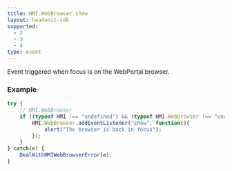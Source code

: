 ```yaml
---
title: HMI.WebBrowser.show
layout: headunit-sdk
supported:
  - 2
  - 3
  - 4
type: event
---
```

Event triggered when focus is on the WebPortal browser.

### Example

```javascript
try {
	// HMI.WebBrowser
	if ((typeof HMI !== "undefined") && (typeof HMI.WebBrowser !== "undefined") && (typeof HMI.WebBrowser.addEventListener !== "undefined")) {
		HMI.WebBrowser.addEventListener("show", function(){
			alert("The browser is back in focus");
		});
	}
} catch(e) {
	DealWithHMIWebBrowserError(e);
}
```